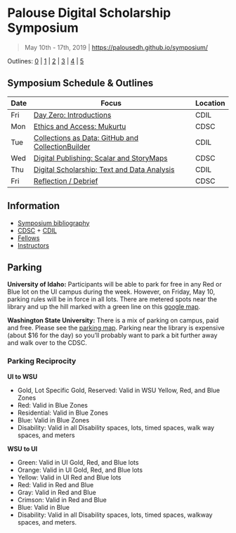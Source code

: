 # Palouse Digital Scholarship Symposium

> May 10th - 17th, 2019 | <https://palousedh.github.io/symposium/>

Outlines: [0](day-0.md) | [1](day-1.md) | [2](day-2.md) | [3](day-3.md) | [4](day-4.md) | [5](day-5.md)

## Symposium Schedule & Outlines

| Date | Focus | Location |
| --- | --- | --- |
| Fri | [Day Zero: Introductions](day-0.md) | CDIL |
| Mon | [Ethics and Access: Mukurtu](day-1.md) | CDSC |
| Tue | [Collections as Data: GitHub and CollectionBuilder](day-2.md) | CDIL |
| Wed | [Digital Publishing: Scalar and StoryMaps](day-3.md) | CDSC |
| Thu | [Digital Scholarship: Text and Data Analysis](day-4.md) | CDIL |
| Fri | [Reflection / Debrief](day-5.md) | CDSC |

## Information

- [Symposium bibliography](symposium-bibliography.md)
- [CDSC](https://cdsc.libraries.wsu.edu/) + [CDIL](https://cdil.lib.uidaho.edu/)
- [Fellows](https://palousedh.github.io/symposium/fellows/)
- [Instructors](https://palousedh.github.io/symposium/instructors/)

## Parking

**University of Idaho:**
Participants will be able to park for free in any Red or Blue lot on the UI campus during the week.
However, on Friday, May 10, parking rules will be in force in all lots.
There are metered spots near the library and up the hill marked with a green line on this [google map](https://www.google.com/maps/d/edit?mid=1RqGoaIs33-ngb3Obh1tnViMISR8&ll=46.72613655314656%2C-117.01609835&z=18).

**Washington State University:**
There is a mix of parking on campus, paid and free.
Please see the [parking map](https://map.wsu.edu/t/53025DD3).
Parking near the library is expensive (about $16 for the day) so you’ll probably want to park a bit further away and walk over to the CDSC.

### Parking Reciprocity

**UI to WSU**

- Gold, Lot Specific Gold, Reserved: Valid in WSU Yellow, Red, and Blue Zones
- Red: Valid in Blue Zones
- Residential: Valid in Blue Zones
- Blue: Valid in Blue Zones
- Disability: Valid in all Disability spaces, lots, timed spaces, walk way spaces, and meters

**WSU to UI**

- Green: Valid in UI Gold, Red, and Blue lots
- Orange: Valid in UI Gold, Red, and Blue lots
- Yellow: Valid in UI Red and Blue lots
- Red: Valid in Red and Blue
- Gray: Valid in Red and Blue
- Crimson: Valid in Red and Blue
- Blue: Valid in Blue
- Disability: Valid in all Disability spaces, lots, timed spaces, walkway spaces, and meters.
